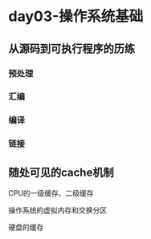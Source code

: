 # day03-操作系统基础

## 从源码到可执行程序的历练

### 预处理

### 汇编

### 编译

### 链接

## 随处可见的cache机制

CPU的一级缓存、二级缓存



操作系统的虚拟内存和交换分区



硬盘的缓存



